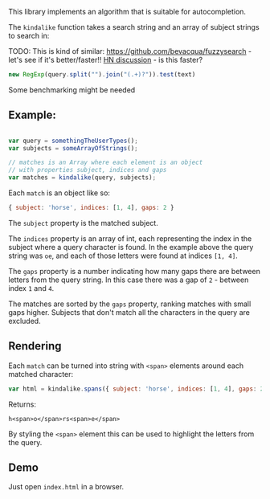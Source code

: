 This library implements an algorithm that is suitable for autocompletion.

The `kindalike` function takes a search string and an array of subject strings to search in:

TODO: This is kind of similar: https://github.com/bevacqua/fuzzysearch - let's see if it's better/faster!!
[HN discussion](https://news.ycombinator.com/item?id=9143665) - is this faster?

```javascript
new RegExp(query.split("").join("(.+)?")).test(text)
```

Some benchmarking might be needed

## Example:

```javascript

var query = somethingTheUserTypes();
var subjects = someArrayOfStrings();

// matches is an Array where each element is an object
// with properties subject, indices and gaps
var matches = kindalike(query, subjects);
```

Each `match` is an object like so:

```javascript
{ subject: 'horse', indices: [1, 4], gaps: 2 }
```

The `subject` property is the matched subject.

The `indices` property is an array of int, each representing the index in the subject
where a query character is found. In the example above the query string was `oe`, and
each of those letters were found at indices `[1, 4]`.

The `gaps` property is a number indicating how many gaps there are between letters from the
query string. In this case there was a gap of `2` - between index `1` and `4`.

The matches are sorted by the `gaps` property, ranking matches with small gaps higher. Subjects that don't
match all the characters in the query are excluded.

## Rendering

Each `match` can be turned into string with `<span>` elements around each matched character:

```javascript
var html = kindalike.spans({ subject: 'horse', indices: [1, 4], gaps: 2 })
```

Returns:

```
h<span>o</span>rs<span>e</span>
```

By styling the `<span>` element this can be used to highlight the letters from the query.

## Demo

Just open `index.html` in a browser.
